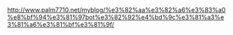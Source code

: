 http://www.palm7710.net/myblog/%e3%82%aa%e3%82%a6%e3%83%a0%e8%bf%94%e3%81%97bot%e3%82%92%e4%bd%9c%e3%81%a3%e3%81%a6%e3%81%bf%e3%81%9f/
